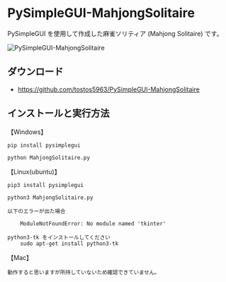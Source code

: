 # PySimpleGUI-MahjongSolitaire

PySimpleGUI を使用して作成した麻雀ソリティア (Mahjong Solitaire) です。

![PySimpleGUI-MahjongSolitaire](https://user-images.githubusercontent.com/15520094/148734686-e07e6349-84d2-459e-a348-17299d092485.gif)

ダウンロード
------------

* https://github.com/tostos5963/PySimpleGUI-MahjongSolitaire


インストールと実行方法
----------------------

【Windows】

    pip install pysimplegui

    python MahjongSolitaire.py

【Linux(ubuntu)】

    pip3 install pysimplegui

    python3 MahjongSolitaire.py

    以下のエラーが出た場合    

        ModuleNotFoundError: No module named 'tkinter'

    python3-tk をインストールしてください
        sudo apt-get install python3-tk

【Mac】

    動作すると思いますが所持していないため確認できていません。
